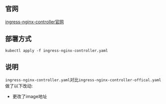 ## 官网

[ingress-nginx-controller官网](https://github.com/kubernetes/ingress-nginx)

## 部署方式

```shell
kubectl apply -f ingress-nginx-controller.yaml
```

## 说明
`ingress-nginx-controller.yaml`对比`ingress-nginx-controller-offical.yaml`做了以下改动:
- 更改了image地址

